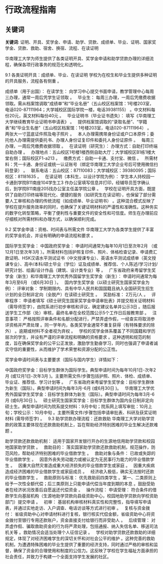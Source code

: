 # 行政流程指南

## 关键词
**关键词**: 证明、开具、奖学金、申请、助学、贷款、成绩单、毕业、证明、国家奖学金、贷款、救助、宿舍、换宿、流程、在读证明

华南理工大学为师生提供了各类证明开具、奖学金申请和助学贷款办理的详细流程，确保各项行政事务的规范化和透明化。

9.1 各类证明开具：成绩单、毕业、在读证明
学校为在校生和毕业生提供多种证明的开具服务，流程各有侧重 。   

成绩单（用于出国）：
在读学生： 向学习中心提交书面申请，教学管理中心每周三办理，通常一周后凭学生证领取 。   
毕业生： 每周三办理，一周后凭缴费收据领取。需从档案馆调取“成绩单”和“毕业名册”（五山校区档案馆：1号楼203室，电话020-87111964；大学城校区国际学院一楼，电话39381155） 。中文材料每份20元，英文材料每份40元 。   
毕业证明书（毕业证书遗失）：
填写《华南理工大学继续教育毕业证明书申请表》 。   
提供档案馆调取的“录取名册”、“学籍表”和“毕业生名册”（五山校区档案馆：1号楼203室，电话020-87111964） 。   
两张大一寸蓝底证件照及电子照片 。   
本人办理需携带身份证或户口本原件；委托他人办理需提供委托书、办理人身份证复印件和委托人身份证原件 。   
每周三办理，一周后凭缴费收据领取 。   
在读证明（研究生）：
办理方式：自助打印终端自助办理 。   
办理地点：五山校区1号楼1楼西侧自助大厅；大学城校区B1栋1楼大堂右侧；国际校区F1-a213 。   
缴费方式：自助一卡通、支付宝、微信 。   
所需材料：凭一卡通、身份证或统一认证账号（绑定华南理工大学企业号后可使用微信扫码登录） 。   
联系电话：五山校区：87110083；大学城校区：39380095；国际校区：81181635 。   
在读证明（本科生，以设计学院为例）： 学生本人持校园一卡通到学院B11南座104学生工3
作办公室填写信息并打印，经辅导员签字确认后，到学院B11南座205找办公室主任盖学院公章 。   
学校在证明开具方面，既提供了自助打印终端等现代化、便捷的服务（如研究生在读证明），也保留了部分需要人工审核和办理的传统流程（如成绩单、毕业证明书） 。这种混合模式反映了学校在提升服务效率的同时，也确保了关键证明材料的严谨性和准确性。这种务实的数字化转型策略，平衡了便利性与重要文件的安全性和可信度。师生在办理前应仔细核对所需材料和办理方式，以确保顺利完成。   

9.2 奖学金申请：资格、时间表与所需文件
华南理工大学为各类学生提供了丰富的奖学金机会，并设有明确的申请流程和要求 。   

国际学生奖学金：
中国政府奖学金： 申请时间通常为每年10月1日至次年2月 （或12月1日至次年3月 ）。所需材料包括护照复印件、照片、体格检查记录、申请费汇款证明、HSK汉语水平测试证书（中文授课专业）、英语水平测试成绩单（英文授课专业）、高中/本科/硕士毕业（学位）证及成绩单、推荐信、个人陈述/学习计划/研究计划、绘画/设计作品（建筑、设计类专业）等 。   
广东省政府来粤留学生奖学金（新生）和华南理工大学优秀外国留学生奖学金（新生）： 申请时间通常为每年3月至6月 （或6月30日 ）。   
国内学生奖学金（以硕士研究生国家奖学金为例）：
评审对象： 学制期限内、具有中华人民共和国国籍且纳入全国研究生招生计划的全日制非定向（全脱产）在读硕士研究生 。   
奖励标准： 2万元/人 。   
评审程序： 申请者填写《硕士研究生国家奖学金申请审批表》并提交相关证明材料（需导师签字），由院系进行初步审核和评议，确定建议名单并公示3日 。随后报送学生工作部（处）审核，最终名单在全校范围公示5个工作日后报教育部 。   
注意事项： 严格按照评审条件和名额分配进行，严禁弄虚作假，一经查实将取消参评资格并严肃处理 。同一学年内，各类奖学金通常不重复获得（有特殊要求的除外） 。逾期或材料不全者视为弃权 。   
学校的奖学金体系覆盖了不同国籍和学历层次的学生，并设有严谨的评审流程和明确的资格要求 。这种透明和规范的制度，旨在确保奖学金的公平公正发放，激励学生勤奋学习，同时也强调了申请者诚实守信的重要性，从而维护了学术荣誉和资源分配的公正性。   

奖学金申请时间表与主要要求（国际与国内学生）详情如下：

中国政府奖学金：目标学生群体为国际学生。典型申请时间为每年10月1日-次年2月  (或12月1日-次年3月 )。主要所需文件/步骤包括护照、照片、体检、成绩单、毕业证、推荐信、学习计划等 。   
广东省政府来粤留学生奖学金：目标学生群体为新生（国际）。典型申请时间为每年3月-6月  (或6月30日 )。   
华南理工大学优秀外国留学生奖学金：目标学生群体为新生（国际）。典型申请时间为每年3月-6月  (或6月30日 )。   
硕士研究生国家奖学金：目标学生群体为国内全日制非定向硕士生。典型申请时间为院系提交材料：9月中旬；院系网上填写审批：10月上旬；学校公示：10月中旬 。主要所需文件/步骤包括申请审批表、科研及获奖证明材料 (需导师签字) 。   
9.3 助学贷款办理流程：还款救助
华南理工大学对助学贷款的政策主要体现在还款救助机制上，旨在帮助经济特别困难的毕业生解决还款难题 。   

助学贷款还款救助机制： 适用于国家开发银行开办的生源地信用助学贷款和校园地国家助学贷款 。   
救助目的： 落实国家助学贷款还款救助机制，规范操作，防范风险，帮助经济特别困难的毕业借款学生 。   
救助对象与条件：
已故或失踪的毕业借款学生 。   
因意外丧失劳动能力或被认定为无民事行为能力的毕业借款学生 。   
因重大自然灾害造成重大经济损失的毕业借款学生或家庭 。   
因重大疾病造成经济困难的毕业借款学生或家庭成员 。   
经济收入极低，确实无法按时还款的毕业借款学生 。   
救助原则与标准： 优先救助前四类学生 。第一、二类原则上给予一次性全额代偿；后三类原则上只能申请代偿当年度到期的本息 。鼓励受助者在经济状况改善后自愿返还代偿资金 。   
操作流程：
申请受理： 符合条件的借款学生向基层机构（生源地助学贷款向县级资助中心，校园地助学贷款向学校资助部门）提交申请 。   
初审： 基层机构审核材料真实性和完整性，指导填写申请表，并通过实地走访、入户调查、电话访谈等方式进行初审 。   
复核与资金拨付： 省级资助中心对申请材料进行复核，银行核实代偿金额，省级资助中心将资金拨付至银行专用还款账户，资金直接支付给银行而非受助人 。   
后续管理： 对弄虚作假、骗取救助资金的行为将严肃处理，包括通报、纳入失信名单、移送司法机关等 。救助情况会适当处理个人征信记录 。   
学校对助学贷款还款救助的详细规定，体现了对经济困难学生的深切关怀和对社会公平的维护 。这种完善的救助机制，为遭遇特殊困难的毕业生提供了重要的经济支持，同时通过严格的审核和监督，确保了资金的合理使用和制度的公信力。这反映了学校在学生福祉方面承担的社会责任，并致力于构建一个全面支持学生发展的社区。